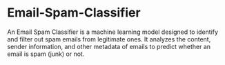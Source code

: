 # Email-Spam-Classifier
An Email Spam Classifier is a machine learning model designed to identify and filter out spam emails from legitimate ones. It analyzes the content, sender information, and other metadata of emails to predict whether an email is spam (junk) or not. 

